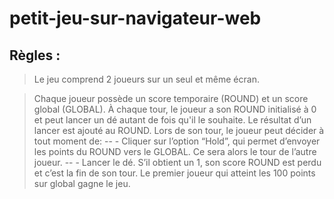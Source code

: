 # petit-jeu-sur-navigateur-web

## Règles :

>Le jeu comprend 2 joueurs sur un seul et même écran.

>Chaque joueur possède un score temporaire (ROUND) et un score global (GLOBAL).
>À chaque tour, le joueur a son ROUND initialisé à 0 et peut lancer un dé autant de fois qu'il le souhaite. Le résultat d’un lancer est ajouté au ROUND.
>Lors de son tour, le joueur peut décider à tout moment de:
-- - Cliquer sur l’option “Hold”, qui permet d’envoyer les points du ROUND vers le GLOBAL. Ce sera alors le tour de l’autre joueur.
-- - Lancer le dé. S’il obtient un 1, son score ROUND est perdu et c’est la fin de son tour.
>Le premier joueur qui atteint les 100 points sur global gagne le jeu.

 
